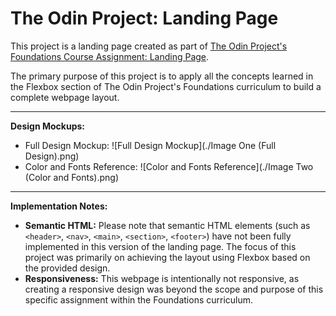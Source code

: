 # The Odin Project: Landing Page

This project is a landing page created as part of [The Odin Project's Foundations Course Assignment: Landing Page](https://www.theodinproject.com/lessons/foundations-landing-page#assignment).

The primary purpose of this project is to apply all the concepts learned in the Flexbox section of The Odin Project's Foundations curriculum to build a complete webpage layout.

---

**Design Mockups:**

* Full Design Mockup: ![Full Design Mockup](./Image One (Full Design).png)
* Color and Fonts Reference: ![Color and Fonts Reference](./Image Two (Color and Fonts).png)

---

**Implementation Notes:**

* **Semantic HTML:** Please note that semantic HTML elements (such as `<header>`, `<nav>`, `<main>`, `<section>`, `<footer>`) have not been fully implemented in this version of the landing page. The focus of this project was primarily on achieving the layout using Flexbox based on the provided design.
* **Responsiveness:** This webpage is intentionally not responsive, as creating a responsive design was beyond the scope and purpose of this specific assignment within the Foundations curriculum.
